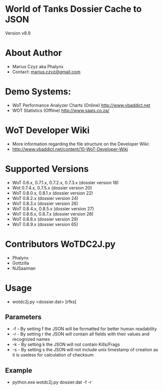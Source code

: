 World of Tanks Dossier Cache to JSON 
==============================================================
Version v8.9


# About Author
* Marius Czyz aka Phalynx
* Contact: marius.czyz@gmail.com


# Demo Systems:
* WoT Performance Analyzer Charts (Online) http://www.vbaddict.net
* WOT Statistics (Offline) http://www.saais.co.za/


# WoT Developer Wiki 
* More information regarding the file structure on the Developer Wiki:
* http://www.vbaddict.net/content/10-WoT-Developer-Wiki


# Supported Versions
* WoT 0.6.x, 0.7.1.x, 0.7.2.x, 0.7.3.x (dossier version 18)
* Wot 0.7.4.x, 0.7.5.x (dossier version 20)
* WoT 0.8.0.x, 0.8.1.x (dossier version 22)
* WoT 0.8.2.x (dossier version 24)
* WoT 0.8.3.x (dossier version 26)
* WoT 0.8.4.x, 0.8.5.x (dossier version 27)
* WoT 0.8.6.x, 0.8.7.x (dossier version 28)
* WoT 0.8.8.x (dossier version 29)
* WoT 0.8.9.x (dossier version 65)


# Contributors WoTDC2J.py
* Phalynx
* Gottzilla
* NJSaaiman



# Usage
* wotdc2j.py <dossier.dat> [rfks]

## Parameters
* -f - By setting f the JSON will be formatted for better human readability
* -r - By setting r the JSON will contain all fields with their values and recognized names
* -k - By setting k the JSON will not contain Kills/Frags
* -s - By setting s the JSON will not include unix timestamp of creation as it is useless for calculation of checksum



## Example
* python.exe wotdc2j.py dossier.dat -f -r
